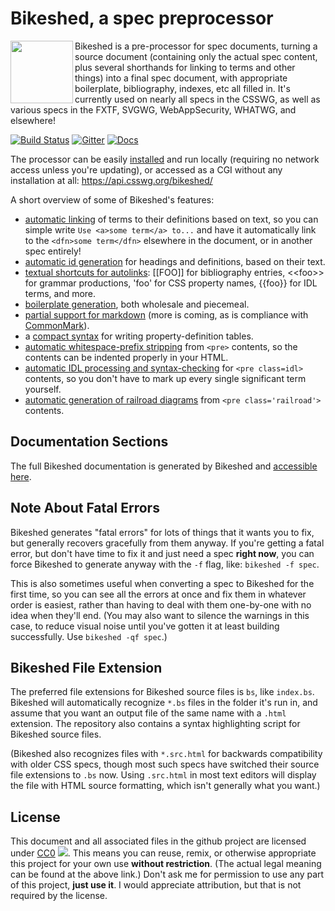 Bikeshed, a spec preprocessor
=============================

<img src="https://rawgit.com/tabatkins/bikeshed/master/docs/icon.svg" width=100 height=100 align=left>

Bikeshed is a pre-processor for spec documents,
turning a source document
(containing only the actual spec content, plus several shorthands for linking to terms and other things)
into a final spec document,
with appropriate boilerplate, bibliography, indexes, etc all filled in.
It's currently used on nearly all specs in the CSSWG,
as well as various specs in the FXTF, SVGWG, WebAppSecurity, WHATWG, and elsewhere!

[![Build Status](https://travis-ci.org/tabatkins/bikeshed.svg?branch=master)](https://travis-ci.org/tabatkins/bikeshed)
[![Gitter](https://img.shields.io/badge/Gitter-Join%20Chat%20↣-blue.svg)](https://gitter.im/tabatkins/bikeshed?utm_source=badge&utm_medium=badge&utm_campaign=pr-badge)
[![Docs](https://img.shields.io/badge/docs-available-orange.svg)](https://tabatkins.github.io/bikeshed)

The processor can be easily [installed](docs/install.md) and run locally (requiring no network access unless you're updating),
or accessed as a CGI without any installation at all: <https://api.csswg.org/bikeshed/>

A short overview of some of Bikeshed's features:

* [automatic linking](https://tabatkins.github.io/bikeshed/#autolinking) of terms to their definitions based on text, so you can simple write `Use <a>some term</a> to...` and have it automatically link to the `<dfn>some term</dfn>` elsewhere in the document, or in another spec entirely!
* [automatic id generation](https://tabatkins.github.io/bikeshed/#id-gen) for headings and definitions, based on their text.
* [textual shortcuts for autolinks](https://tabatkins.github.io/bikeshed/#autolink-shortcuts): [[FOO]] for bibliography entries, &lt;&lt;foo>> for grammar productions, 'foo' for CSS property names, {{foo}} for IDL terms, and more.
* [boilerplate generation](https://tabatkins.github.io/bikeshed/#boilerplate), both wholesale and piecemeal.
* [partial support for markdown](https://tabatkins.github.io/bikeshed/#markdown) (more is coming, as is compliance with [CommonMark](http://commonmark.org)).
* a [compact syntax](https://tabatkins.github.io/bikeshed/#table-expansion) for writing property-definition tables.
* [automatic whitespace-prefix stripping](https://tabatkins.github.io/bikeshed/#pre-whitespace-stripping) from `<pre>` contents, so the contents can be indented properly in your HTML.
* [automatic IDL processing and syntax-checking](https://tabatkins.github.io/bikeshed/#idl) for `<pre class=idl>` contents, so you don't have to mark up every single significant term yourself.
* [automatic generation of railroad diagrams](https://tabatkins.github.io/bikeshed/#railroad) from `<pre class='railroad'>` contents.

Documentation Sections
----------------------

The full Bikeshed documentation is generated by Bikeshed and [accessible here](https://tabatkins.github.io/bikeshed/).

Note About Fatal Errors
-----------------------

Bikeshed generates "fatal errors" for lots of things that it wants you to fix,
but generally recovers gracefully from them anyway.
If you're getting a fatal error,
but don't have time to fix it and just need a spec **right now**,
you can force Bikeshed to generate anyway with the `-f` flag, like: `bikeshed -f spec`.

This is also sometimes useful when converting a spec to Bikeshed for the first time,
so you can see all the errors at once and fix them in whatever order is easiest,
rather than having to deal with them one-by-one with no idea when they'll end.
(You may also want to silence the warnings in this case,
to reduce visual noise until you've gotten it at least building successfully.
Use `bikeshed -qf spec`.)

Bikeshed File Extension
-----------------------

The preferred file extensions for Bikeshed source files is `bs`, like `index.bs`.
Bikeshed will automatically recognize `*.bs` files in the folder it's run in,
and assume that you want an output file of the same name with a `.html` extension.
The repository also contains a syntax highlighting script for Bikeshed source files.

(Bikeshed also recognizes files with `*.src.html` for backwards compatibility with older CSS specs,
though most such specs have switched their source file extensions to `.bs` now.
Using `.src.html` in most text editors will display the file with HTML source formatting,
which isn't generally what you want.)

License
-------

This document and all associated files in the github project are licensed under [CC0](http://creativecommons.org/publicdomain/zero/1.0/) ![](http://licensebuttons.net/p/zero/1.0/80x15.png).
This means you can reuse, remix, or otherwise appropriate this project for your own use **without restriction**.
(The actual legal meaning can be found at the above link.)
Don't ask me for permission to use any part of this project, **just use it**.
I would appreciate attribution, but that is not required by the license.

